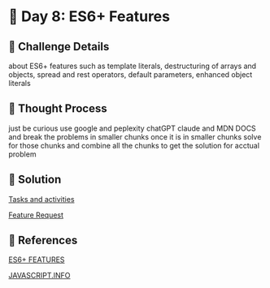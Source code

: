 # 🌟 Day 8: ES6+ Features 

## 📜 Challenge Details

about ES6+ features such as template literals, destructuring of arrays and objects, spread and rest operators, default parameters, enhanced object literals

## 📝 Thought Process

just be curious use google and peplexity chatGPT claude and MDN DOCS and break the problems in smaller chunks once it is in smaller chunks solve for those chunks and combine all the chunks to get the solution for acctual problem

## 🔎 Solution

[Tasks and activities](https://github.com/SURENDRA-BABU-VUNNAM/JavaScript-30-Day-challenge/tree/main/Day_8_ES6P_features/01_tasks_and_activities)

[Feature Request](https://github.com/SURENDRA-BABU-VUNNAM/JavaScript-30-Day-challenge/tree/main/Day_8_ES6P_features/02_feature_request)

## 🔗 References

[ES6+ FEATURES](https://www.perplexity.ai/search/explain-me-about-template-lite-jCWpW.AERAufWUb3pxSCMA)

[JAVASCRIPT.INFO](https://javascript.info/)